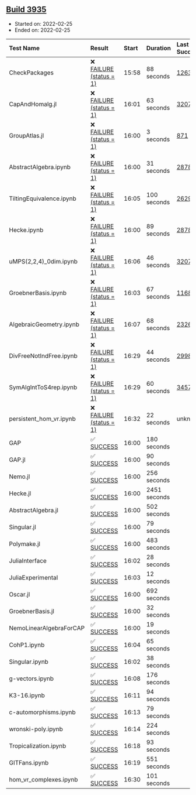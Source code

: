 ## [Build 3935](https://oscarci.mathematik.uni-kl.de/job/oscar-stable/3935/)

* Started on: 2022-02-25
* Ended on: 2022-02-25

| Test Name    | Result | Start | Duration | Last Success | First Failure |
|:-------------|:-------|:------|:---------|:-------------|:--------------|
| CheckPackages | ❌ [FAILURE (status = 1)](https://oscarci.mathematik.uni-kl.de/job/oscar-stable/3935/artifact/logs/build-3935/CheckPackages.log) | 15:58 | 88 seconds | [1263](https://oscarci.mathematik.uni-kl.de/job/oscar-stable/1263/) | [1264](https://oscarci.mathematik.uni-kl.de/job/oscar-stable/1264/) |
| CapAndHomalg.jl | ❌ [FAILURE (status = 1)](https://oscarci.mathematik.uni-kl.de/job/oscar-stable/3935/artifact/logs/build-3935/CapAndHomalg.jl.log) | 16:01 | 63 seconds | [3207](https://oscarci.mathematik.uni-kl.de/job/oscar-stable/3207/) | [3208](https://oscarci.mathematik.uni-kl.de/job/oscar-stable/3208/) |
| GroupAtlas.jl | ❌ [FAILURE (status = 1)](https://oscarci.mathematik.uni-kl.de/job/oscar-stable/3935/artifact/logs/build-3935/GroupAtlas.jl.log) | 16:00 | 3 seconds | [871](https://oscarci.mathematik.uni-kl.de/job/oscar-stable/871/) | [872](https://oscarci.mathematik.uni-kl.de/job/oscar-stable/872/) |
| AbstractAlgebra.ipynb | ❌ [FAILURE (status = 1)](https://oscarci.mathematik.uni-kl.de/job/oscar-stable/3935/artifact/logs/build-3935/AbstractAlgebra.ipynb.log) | 16:00 | 31 seconds | [2878](https://oscarci.mathematik.uni-kl.de/job/oscar-stable/2878/) | [2879](https://oscarci.mathematik.uni-kl.de/job/oscar-stable/2879/) |
| TiltingEquivalence.ipynb | ❌ [FAILURE (status = 1)](https://oscarci.mathematik.uni-kl.de/job/oscar-stable/3935/artifact/logs/build-3935/TiltingEquivalence.ipynb.log) | 16:05 | 100 seconds | [2629](https://oscarci.mathematik.uni-kl.de/job/oscar-stable/2629/) | [2630](https://oscarci.mathematik.uni-kl.de/job/oscar-stable/2630/) |
| Hecke.ipynb | ❌ [FAILURE (status = 1)](https://oscarci.mathematik.uni-kl.de/job/oscar-stable/3935/artifact/logs/build-3935/Hecke.ipynb.log) | 16:00 | 89 seconds | [2878](https://oscarci.mathematik.uni-kl.de/job/oscar-stable/2878/) | [2879](https://oscarci.mathematik.uni-kl.de/job/oscar-stable/2879/) |
| uMPS(2,2,4)_0dim.ipynb | ❌ [FAILURE (status = 1)](https://oscarci.mathematik.uni-kl.de/job/oscar-stable/3935/artifact/logs/build-3935/uMPS-2-2-4-_0dim.ipynb.log) | 16:06 | 46 seconds | [3207](https://oscarci.mathematik.uni-kl.de/job/oscar-stable/3207/) | [3208](https://oscarci.mathematik.uni-kl.de/job/oscar-stable/3208/) |
| GroebnerBasis.ipynb | ❌ [FAILURE (status = 1)](https://oscarci.mathematik.uni-kl.de/job/oscar-stable/3935/artifact/logs/build-3935/GroebnerBasis.ipynb.log) | 16:03 | 67 seconds | [1168](https://oscarci.mathematik.uni-kl.de/job/oscar-stable/1168/) | [1169](https://oscarci.mathematik.uni-kl.de/job/oscar-stable/1169/) |
| AlgebraicGeometry.ipynb | ❌ [FAILURE (status = 1)](https://oscarci.mathematik.uni-kl.de/job/oscar-stable/3935/artifact/logs/build-3935/AlgebraicGeometry.ipynb.log) | 16:07 | 68 seconds | [2326](https://oscarci.mathematik.uni-kl.de/job/oscar-stable/2326/) | [2327](https://oscarci.mathematik.uni-kl.de/job/oscar-stable/2327/) |
| DivFreeNotIndFree.ipynb | ❌ [FAILURE (status = 1)](https://oscarci.mathematik.uni-kl.de/job/oscar-stable/3935/artifact/logs/build-3935/DivFreeNotIndFree.ipynb.log) | 16:29 | 44 seconds | [2998](https://oscarci.mathematik.uni-kl.de/job/oscar-stable/2998/) | [2999](https://oscarci.mathematik.uni-kl.de/job/oscar-stable/2999/) |
| SymAlgIntToS4rep.ipynb | ❌ [FAILURE (status = 1)](https://oscarci.mathematik.uni-kl.de/job/oscar-stable/3935/artifact/logs/build-3935/SymAlgIntToS4rep.ipynb.log) | 16:29 | 60 seconds | [3457](https://oscarci.mathematik.uni-kl.de/job/oscar-stable/3457/) | [3458](https://oscarci.mathematik.uni-kl.de/job/oscar-stable/3458/) |
| persistent_hom_vr.ipynb | ❌ [FAILURE (status = 1)](https://oscarci.mathematik.uni-kl.de/job/oscar-stable/3935/artifact/logs/build-3935/persistent_hom_vr.ipynb.log) | 16:32 | 22 seconds | unknown | unknown |
| GAP | ✅ [SUCCESS](https://oscarci.mathematik.uni-kl.de/job/oscar-stable/3935/artifact/logs/build-3935/GAP.log) | 16:00 | 180 seconds |  |  |
| GAP.jl | ✅ [SUCCESS](https://oscarci.mathematik.uni-kl.de/job/oscar-stable/3935/artifact/logs/build-3935/GAP.jl.log) | 16:00 | 90 seconds |  |  |
| Nemo.jl | ✅ [SUCCESS](https://oscarci.mathematik.uni-kl.de/job/oscar-stable/3935/artifact/logs/build-3935/Nemo.jl.log) | 16:00 | 256 seconds |  |  |
| Hecke.jl | ✅ [SUCCESS](https://oscarci.mathematik.uni-kl.de/job/oscar-stable/3935/artifact/logs/build-3935/Hecke.jl.log) | 16:00 | 2451 seconds |  |  |
| AbstractAlgebra.jl | ✅ [SUCCESS](https://oscarci.mathematik.uni-kl.de/job/oscar-stable/3935/artifact/logs/build-3935/AbstractAlgebra.jl.log) | 16:00 | 502 seconds |  |  |
| Singular.jl | ✅ [SUCCESS](https://oscarci.mathematik.uni-kl.de/job/oscar-stable/3935/artifact/logs/build-3935/Singular.jl.log) | 16:00 | 79 seconds |  |  |
| Polymake.jl | ✅ [SUCCESS](https://oscarci.mathematik.uni-kl.de/job/oscar-stable/3935/artifact/logs/build-3935/Polymake.jl.log) | 16:00 | 483 seconds |  |  |
| JuliaInterface | ✅ [SUCCESS](https://oscarci.mathematik.uni-kl.de/job/oscar-stable/3935/artifact/logs/build-3935/JuliaInterface.log) | 16:02 | 28 seconds |  |  |
| JuliaExperimental | ✅ [SUCCESS](https://oscarci.mathematik.uni-kl.de/job/oscar-stable/3935/artifact/logs/build-3935/JuliaExperimental.log) | 16:03 | 12 seconds |  |  |
| Oscar.jl | ✅ [SUCCESS](https://oscarci.mathematik.uni-kl.de/job/oscar-stable/3935/artifact/logs/build-3935/Oscar.jl.log) | 16:00 | 692 seconds |  |  |
| GroebnerBasis.jl | ✅ [SUCCESS](https://oscarci.mathematik.uni-kl.de/job/oscar-stable/3935/artifact/logs/build-3935/GroebnerBasis.jl.log) | 16:00 | 32 seconds |  |  |
| NemoLinearAlgebraForCAP | ✅ [SUCCESS](https://oscarci.mathematik.uni-kl.de/job/oscar-stable/3935/artifact/logs/build-3935/NemoLinearAlgebraForCAP.log) | 16:00 | 19 seconds |  |  |
| CohP1.ipynb | ✅ [SUCCESS](https://oscarci.mathematik.uni-kl.de/job/oscar-stable/3935/artifact/logs/build-3935/CohP1.ipynb.log) | 16:04 | 65 seconds |  |  |
| Singular.ipynb | ✅ [SUCCESS](https://oscarci.mathematik.uni-kl.de/job/oscar-stable/3935/artifact/logs/build-3935/Singular.ipynb.log) | 16:02 | 38 seconds |  |  |
| g-vectors.ipynb | ✅ [SUCCESS](https://oscarci.mathematik.uni-kl.de/job/oscar-stable/3935/artifact/logs/build-3935/g-vectors.ipynb.log) | 16:08 | 176 seconds |  |  |
| K3-16.ipynb | ✅ [SUCCESS](https://oscarci.mathematik.uni-kl.de/job/oscar-stable/3935/artifact/logs/build-3935/K3-16.ipynb.log) | 16:11 | 94 seconds |  |  |
| c-automorphisms.ipynb | ✅ [SUCCESS](https://oscarci.mathematik.uni-kl.de/job/oscar-stable/3935/artifact/logs/build-3935/c-automorphisms.ipynb.log) | 16:13 | 79 seconds |  |  |
| wronski-poly.ipynb | ✅ [SUCCESS](https://oscarci.mathematik.uni-kl.de/job/oscar-stable/3935/artifact/logs/build-3935/wronski-poly.ipynb.log) | 16:14 | 224 seconds |  |  |
| Tropicalization.ipynb | ✅ [SUCCESS](https://oscarci.mathematik.uni-kl.de/job/oscar-stable/3935/artifact/logs/build-3935/Tropicalization.ipynb.log) | 16:18 | 93 seconds |  |  |
| GITFans.ipynb | ✅ [SUCCESS](https://oscarci.mathematik.uni-kl.de/job/oscar-stable/3935/artifact/logs/build-3935/GITFans.ipynb.log) | 16:19 | 551 seconds |  |  |
| hom_vr_complexes.ipynb | ✅ [SUCCESS](https://oscarci.mathematik.uni-kl.de/job/oscar-stable/3935/artifact/logs/build-3935/hom_vr_complexes.ipynb.log) | 16:30 | 101 seconds |  |  |
